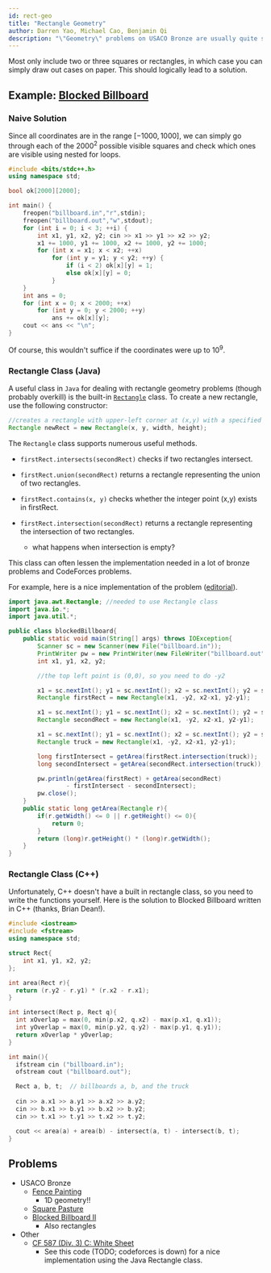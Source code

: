 ```yaml
---
id: rect-geo
title: "Rectangle Geometry"
author: Darren Yao, Michael Cao, Benjamin Qi
description: "\"Geometry\" problems on USACO Bronze are usually quite simple and limited to intersections and unions of squares or rectangles." 
---
```


Most only include two or three squares or rectangles, in which case you can simply draw out cases on paper. This should logically lead to a solution. 

## Example: [Blocked Billboard](http://usaco.org/index.php?page=viewproblem2&cpid=759)

### Naive Solution

Since all coordinates are in the range $[-1000,1000]$, we can simply go through each of the $2000^2$ possible visible squares and check which ones are visible using nested for loops.

<spoiler title="Nested Loops">

```cpp
#include <bits/stdc++.h>
using namespace std;

bool ok[2000][2000];

int main() {
	freopen("billboard.in","r",stdin);
	freopen("billboard.out","w",stdout);
	for (int i = 0; i < 3; ++i) {
		int x1, y1, x2, y2; cin >> x1 >> y1 >> x2 >> y2;
		x1 += 1000, y1 += 1000, x2 += 1000, y2 += 1000;
		for (int x = x1; x < x2; ++x) 
			for (int y = y1; y < y2; ++y) {
				if (i < 2) ok[x][y] = 1;
				else ok[x][y] = 0;
			}
	}
	int ans = 0;
	for (int x = 0; x < 2000; ++x) 
		for (int y = 0; y < 2000; ++y) 
			ans += ok[x][y];
	cout << ans << "\n";
}
```
</spoiler>

Of course, this wouldn't suffice if the coordinates were up to $10^9$.

### Rectangle Class (Java)

A useful class in `Java` for dealing with rectangle geometry problems (though probably overkill) is the built-in [`Rectangle`](https://docs.oracle.com/javase/8/docs/api/java/awt/Rectangle.html) class. To create a new rectangle, use the following constructor:

```java
//creates a rectangle with upper-left corner at (x,y) with a specified width and height
Rectangle newRect = new Rectangle(x, y, width, height); 
```

The `Rectangle` class supports numerous useful methods. 

  - `firstRect.intersects(secondRect)` checks if two rectangles intersect.

  - `firstRect.union(secondRect)` returns a rectangle representing the union of two rectangles.

  - `firstRect.contains(x, y)` checks whether the integer point (x,y) exists in firstRect.

  - `firstRect.intersection(secondRect)` returns a rectangle representing the intersection of two rectangles.
    - what happens when intersection is empty?

This class can often lessen the implementation needed in a lot of bronze problems and CodeForces problems.

For example, here is a nice implementation of the problem  ([editorial](http://www.usaco.org/current/data/sol_billboard_bronze_dec17.html)).

<spoiler title="Java Solution">

```java
import java.awt.Rectangle; //needed to use Rectangle class
import java.io.*;
import java.util.*;

public class blockedBillboard{
	public static void main(String[] args) throws IOException{
		Scanner sc = new Scanner(new File("billboard.in"));
		PrintWriter pw = new PrintWriter(new FileWriter("billboard.out"));
		int x1, y1, x2, y2;

		//the top left point is (0,0), so you need to do -y2

		x1 = sc.nextInt(); y1 = sc.nextInt(); x2 = sc.nextInt(); y2 = sc.nextInt();
		Rectangle firstRect = new Rectangle(x1, -y2, x2-x1, y2-y1);

		x1 = sc.nextInt(); y1 = sc.nextInt(); x2 = sc.nextInt(); y2 = sc.nextInt();
		Rectangle secondRect = new Rectangle(x1, -y2, x2-x1, y2-y1);

		x1 = sc.nextInt(); y1 = sc.nextInt(); x2 = sc.nextInt(); y2 = sc.nextInt();
		Rectangle truck = new Rectangle(x1, -y2, x2-x1, y2-y1);

		long firstIntersect = getArea(firstRect.intersection(truck));
		long secondIntersect = getArea(secondRect.intersection(truck));

		pw.println(getArea(firstRect) + getArea(secondRect) 
				- firstIntersect - secondIntersect);
		pw.close();
	}
	public static long getArea(Rectangle r){
		if(r.getWidth() <= 0 || r.getHeight() <= 0){
			return 0;
		}
		return (long)r.getHeight() * (long)r.getWidth();
	}
}
```
</spoiler>

### Rectangle Class (C++)

Unfortunately, C++ doesn't have a built in rectangle class, so you need to write the functions yourself. Here is the solution to Blocked Billboard written in C++ (thanks, Brian Dean!).

<spoiler title="C++ Solution">

```cpp
#include <iostream>
#include <fstream>
using namespace std;

struct Rect{
	int x1, y1, x2, y2;
};

int area(Rect r){
  return (r.y2 - r.y1) * (r.x2 - r.x1);
}

int intersect(Rect p, Rect q){
  int xOverlap = max(0, min(p.x2, q.x2) - max(p.x1, q.x1));
  int yOverlap = max(0, min(p.y2, q.y2) - max(p.y1, q.y1));
  return xOverlap * yOverlap;
}

int main(){
  ifstream cin ("billboard.in");
  ofstream cout ("billboard.out");

  Rect a, b, t;  // billboards a, b, and the truck
 
  cin >> a.x1 >> a.y1 >> a.x2 >> a.y2;
  cin >> b.x1 >> b.y1 >> b.x2 >> b.y2;
  cin >> t.x1 >> t.y1 >> t.x2 >> t.y2;

  cout << area(a) + area(b) - intersect(a, t) - intersect(b, t);
}

```
</spoiler>

## Problems

 - USACO Bronze
   - [Fence Painting](http://usaco.org/index.php?page=viewproblem2&cpid=567)
	 - 1D geometry!!
   - [Square Pasture](http://usaco.org/index.php?page=viewproblem2&cpid=663)
   - [Blocked Billboard II](http://usaco.org/index.php?page=viewproblem2&cpid=783)
	 - Also rectangles
 - Other
   - [CF 587 (Div. 3) C: White Sheet](https://codeforces.com/contest/1216/problem/C)
	 - See this code (TODO; codeforces is down) for a nice implementation using the Java Rectangle class.

